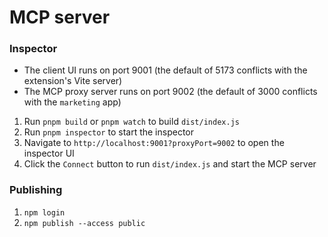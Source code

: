 # MCP server

### Inspector

- The client UI runs on port 9001 (the default of 5173 conflicts with the extension's Vite server)
- The MCP proxy server runs on port 9002 (the default of 3000 conflicts with the `marketing` app)

1. Run `pnpm build` or `pnpm watch` to build `dist/index.js`
2. Run `pnpm inspector` to start the inspector
3. Navigate to `http://localhost:9001?proxyPort=9002` to open the inspector UI
4. Click the `Connect` button to run `dist/index.js` and start the MCP server

### Publishing

1. `npm login`
2. `npm publish --access public`
